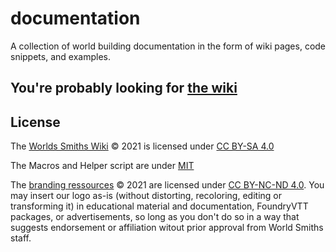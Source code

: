 # documentation

A collection of world building documentation in the form of wiki pages, code snippets, and examples.

## You're probably looking for [the wiki](https://world-smiths.github.io/documentation/wiki/)

## License

The [Worlds Smiths Wiki](https://world-smiths.github.io/documentation/wiki/) © 2021 is licensed under [CC BY-SA 4.0](http://creativecommons.org/licenses/by-sa/4.0/)

The Macros and Helper script are under [MIT](https://opensource.org/licenses/MIT)

The [branding ressources](./branding) © 2021 are licensed under [CC BY-NC-ND 4.0](http://creativecommons.org/licenses/by-nc-nd/4.0/). You may insert our logo as-is (without distorting, recoloring, editing or transforming it) in educational material and documentation, FoundryVTT packages, or advertisements, so long as you don't do so in a way that suggests endorsement or affiliation witout prior approval from World Smiths staff.
